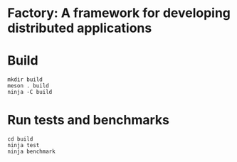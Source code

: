 # Factory: A framework for developing distributed applications

# Build

	mkdir build
	meson . build
	ninja -C build

# Run tests and benchmarks

	cd build
	ninja test
	ninja benchmark
